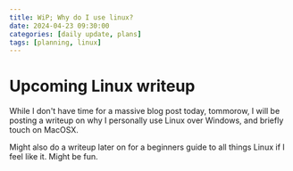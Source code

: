 ```yaml
---
title: WiP; Why do I use linux?
date: 2024-04-23 09:30:00
categories: [daily update, plans]
tags: [planning, linux]
---
```

# Upcoming Linux writeup

While I don't have time for a massive blog post today, tommorow, I will be posting a writeup on why I personally use Linux over Windows, and briefly touch on MacOSX.

Might also do a writeup later on for a beginners guide to all things Linux if I feel like it. Might be fun.
